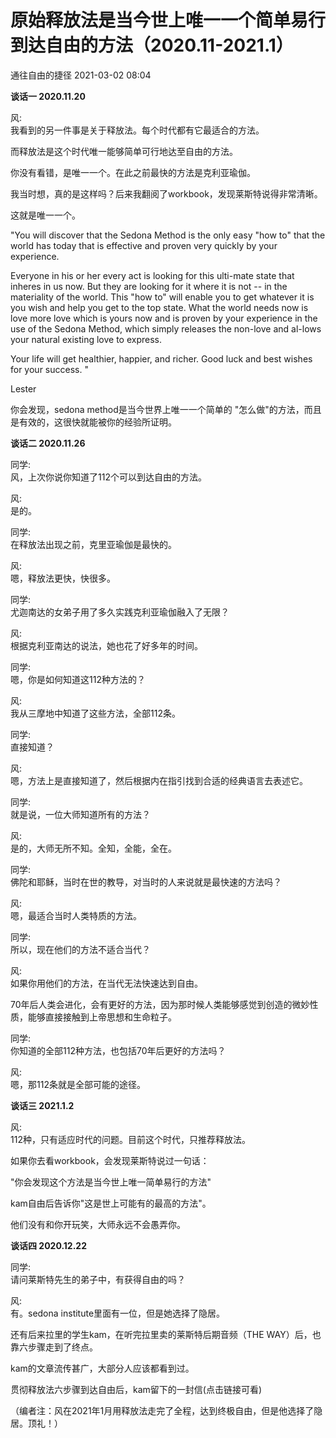 # 原始释放法是当今世上唯一一个简单易行到达自由的方法（2020.11-2021.1）
通往自由的捷径 2021-03-02 08:04

**谈话一  2020.11.20**

风:  
我看到的另一件事是关于释放法。每个时代都有它最适合的方法。

而释放法是这个时代唯一能够简单可行地达至自由的方法。

你没有看错，是唯一一个。在此之前最快的方法是克利亚瑜伽。

我当时想，真的是这样吗？后来我翻阅了workbook，发现莱斯特说得非常清晰。

这就是唯一一个。

"You will discover that the Sedona Method is the only easy "how to" that the world has today that is effective and proven very quickly by your experience. 

Everyone in his or her every act is looking for this ulti-mate state that inheres in us now.  But they are looking for it where it is not -- in the materiality of the world.  This "how to" will enable you to get whatever it is you wish and help you get to the top state. What the world needs now is love more love which is yours now and is proven by your experience in the use of the Sedona Method,  which simply releases the non-love and al-lows your natural existing love to express. 

Your life will get healthier, happier, and richer.  Good luck and best wishes for your success. " 

Lester 

你会发现，sedona method是当今世界上唯一一个简单的 "怎么做"的方法，而且是有效的，这很快就能被你的经验所证明。  

**谈话二  2020.11.26**

同学:  
风，上次你说你知道了112个可以到达自由的方法。

风:  
是的。

同学:  
在释放法出现之前，克里亚瑜伽是最快的。

风:  
嗯，释放法更快，快很多。

同学:  
尤迦南达的女弟子用了多久实践克利亚瑜伽融入了无限？

风:  
根据克利亚南达的说法，她也花了好多年的时间。

同学:  
嗯，你是如何知道这112种方法的？

风:  
我从三摩地中知道了这些方法，全部112条。

同学:  
直接知道？

风:  
嗯，方法上是直接知道了，然后根据内在指引找到合适的经典语言去表述它。

同学:  
就是说，一位大师知道所有的方法？

风:  
是的，大师无所不知。全知，全能，全在。

同学:  
佛陀和耶稣，当时在世的教导，对当时的人来说就是最快速的方法吗？

风:  
嗯，最适合当时人类特质的方法。

同学:  
所以，现在他们的方法不适合当代？

风:  
如果你用他们的方法，在当代无法快速达到自由。

70年后人类会进化，会有更好的方法，因为那时候人类能够感觉到创造的微妙性质，能够直接接触到上帝思想和生命粒子。

同学:  
你知道的全部112种方法，也包括70年后更好的方法吗？

风:  
嗯，那112条就是全部可能的途径。

**谈话三  2021.1.2**

风:  
112种，只有适应时代的问题。目前这个时代，只推荐释放法。

如果你去看workbook，会发现莱斯特说过一句话：

"你会发现这个方法是当今世上唯一简单易行的方法"

kam自由后告诉你"这是世上可能有的最高的方法"。

他们没有和你开玩笑，大师永远不会愚弄你。

**谈话四  2020.12.22**

同学:  
请问莱斯特先生的弟子中，有获得自由的吗？

风:  
有。sedona institute里面有一位，但是她选择了隐居。

还有后来拉里的学生kam，在听完拉里卖的莱斯特后期音频（THE WAY）后，也靠六步骤走到了终点。

kam的文章流传甚广，大部分人应该都看到过。

贯彻释放法六步骤到达自由后，kam留下的一封信(点击链接可看)

（编者注：风在2021年1月用释放法走完了全程，达到终极自由，但是他选择了隐居。顶礼！）
